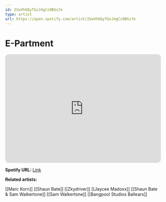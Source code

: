 ```yaml
---
id: 2SwVh6QyTGxJ4gCz9BGs7e
type: artist
url: https://open.spotify.com/artist/2SwVh6QyTGxJ4gCz9BGs7e
---
```

# E-Partment

<iframe style="border-radius:12px" src="https://open.spotify.com/embed/artist/2SwVh6QyTGxJ4gCz9BGs7e" width="100%" height="352" frameBorder="0" allowfullscreen="" allow="autoplay; clipboard-write; encrypted-media; fullscreen; picture-in-picture" loading="lazy"></iframe>

**Spotify URL:** [Link](https://open.spotify.com/artist/2SwVh6QyTGxJ4gCz9BGs7e)

**Related artists:**

[[Marc Korn]]
[[Shaun Bate]]
[[Zkydriver]]
[[Jaycee Madoxx]]
[[Shaun Bate & Sam Walkertone]]
[[Sam Walkertone]]
[[Bangpool Studios Ballears]]
